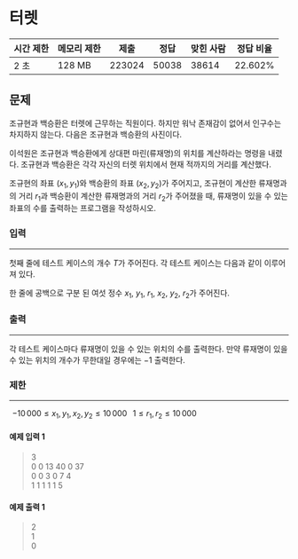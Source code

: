 # 터렛
 
|시간 제한|	메모리 제한|	제출|	정답|	맞힌 사람|	정답 비율|
| --- |--- |--- |--- |--- |--- |
|2 초|	128 MB|	223024|	50038|	38614|	22.602%|

## 문제
조규현과 백승환은 터렛에 근무하는 직원이다. 하지만 워낙 존재감이 없어서 인구수는 차지하지 않는다. 다음은 조규현과 백승환의 사진이다.

이석원은 조규현과 백승환에게 상대편 마린(류재명)의 위치를 계산하라는 명령을 내렸다. 조규현과 백승환은 각각 자신의 터렛 위치에서 현재 적까지의 거리를 계산했다.

조규현의 좌표 
$(x_1, y_1)$와 백승환의 좌표 
$(x_2, y_2)$가 주어지고, 조규현이 계산한 류재명과의 거리 
$r_1$과 백승환이 계산한 류재명과의 거리 
$r_2$가 주어졌을 때, 류재명이 있을 수 있는 좌표의 수를 출력하는 프로그램을 작성하시오.

### 입력
---
첫째 줄에 테스트 케이스의 개수 
$T$가 주어진다. 각 테스트 케이스는 다음과 같이 이루어져 있다.

한 줄에 공백으로 구분 된 여섯 정수 
$x_1$, 
$y_1$, 
$r_1$, 
$x_2$, 
$y_2$, 
$r_2$가 주어진다.

### 출력
---
각 테스트 케이스마다 류재명이 있을 수 있는 위치의 수를 출력한다. 만약 류재명이 있을 수 있는 위치의 개수가 무한대일 경우에는 
$-1$ 출력한다.

### 제한
---
 
$-10\,000 ≤ x_1, y_1, x_2, y_2 ≤ 10\,000$ 
 
$1 ≤ r_1, r_2 ≤ 10\,000$ 

#### 예제 입력 1 
> 3 </br>
0 0 13 40 0 37 </br>
0 0 3 0 7 4 </br>
1 1 1 1 1 5 </br>
#### 예제 출력 1 
> 2 </br>
1 </br>
0